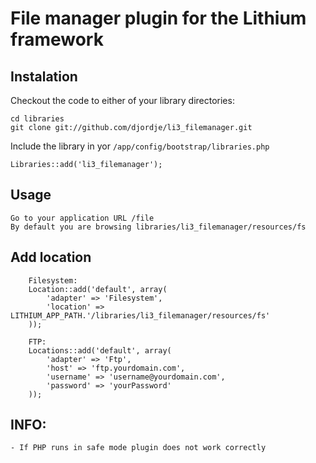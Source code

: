 # File manager plugin for the Lithium framework

## Instalation

Checkout the code to either of your library directories:

	cd libraries
	git clone git://github.com/djordje/li3_filemanager.git

Include the library in yor `/app/config/bootstrap/libraries.php`

	Libraries::add('li3_filemanager');

## Usage

	Go to your application URL /file
	By default you are browsing libraries/li3_filemanager/resources/fs

## Add location

		Filesystem:
		Location::add('default', array(
			'adapter' => 'Filesystem',
			'location' => LITHIUM_APP_PATH.'/libraries/li3_filemanager/resources/fs'
		));

		FTP:
		Locations::add('default', array(
			'adapter' => 'Ftp',
			'host' => 'ftp.yourdomain.com',
			'username' => 'username@yourdomain.com',
			'password' => 'yourPassword'
		));

## INFO:
	- If PHP runs in safe mode plugin does not work correctly